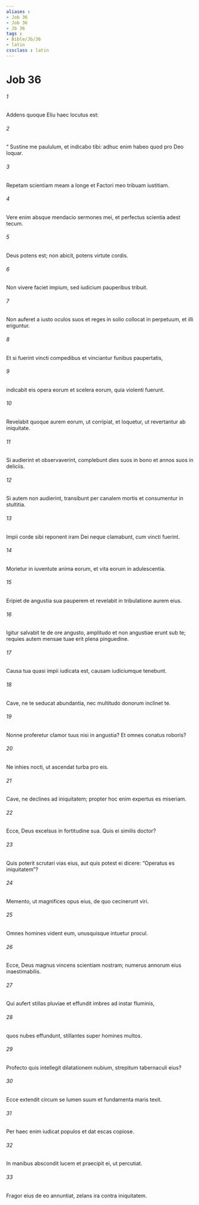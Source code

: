 ```yaml
---
aliases : 
- Job 36
- Job 36
- Jb 36
tags : 
- Bible/Jb/36
- latin
cssclass : latin
---
```


# Job 36

###### 1
Addens quoque Eliu haec locutus est:
###### 2
“ Sustine me paululum, et indicabo tibi: adhuc enim habeo quod pro Deo loquar.
###### 3
Repetam scientiam meam a longe et Factori meo tribuam iustitiam.
###### 4
Vere enim absque mendacio sermones mei, et perfectus scientia adest tecum.
###### 5
Deus potens est; non abicit, potens virtute cordis.
###### 6
Non vivere faciet impium, sed iudicium pauperibus tribuit.
###### 7
Non auferet a iusto oculos suos et reges in solio collocat in perpetuum, et illi eriguntur.
###### 8
Et si fuerint vincti compedibus et vinciantur funibus paupertatis,
###### 9
indicabit eis opera eorum et scelera eorum, quia violenti fuerunt.
###### 10
Revelabit quoque aurem eorum, ut corripiat, et loquetur, ut revertantur ab iniquitate.
###### 11
Si audierint et observaverint, complebunt dies suos in bono et annos suos in deliciis.
###### 12
Si autem non audierint, transibunt per canalem mortis et consumentur in stultitia.
###### 13
Impii corde sibi reponent iram Dei neque clamabunt, cum vincti fuerint.
###### 14
Morietur in iuventute anima eorum, et vita eorum in adulescentia.
###### 15
Eripiet de angustia sua pauperem et revelabit in tribulatione aurem eius.
###### 16
Igitur salvabit te de ore angusto, amplitudo et non angustiae erunt sub te; requies autem mensae tuae erit plena pinguedine.
###### 17
Causa tua quasi impii iudicata est, causam iudiciumque tenebunt.
###### 18
Cave, ne te seducat abundantia, nec multitudo donorum inclinet te.
###### 19
Nonne proferetur clamor tuus nisi in angustia? Et omnes conatus roboris?
###### 20
Ne inhies nocti, ut ascendat turba pro eis.
###### 21
Cave, ne declines ad iniquitatem; propter hoc enim expertus es miseriam.
###### 22
Ecce, Deus excelsus in fortitudine sua. Quis ei similis doctor?
###### 23
Quis poterit scrutari vias eius, aut quis potest ei dicere: “Operatus es iniquitatem”?
###### 24
Memento, ut magnifices opus eius, de quo cecinerunt viri.
###### 25
Omnes homines vident eum, unusquisque intuetur procul.
###### 26
Ecce, Deus magnus vincens scientiam nostram; numerus annorum eius inaestimabilis.
###### 27
Qui aufert stillas pluviae et effundit imbres ad instar fluminis,
###### 28
quos nubes effundunt, stillantes super homines multos.
###### 29
Profecto quis intellegit dilatationem nubium, strepitum tabernaculi eius?
###### 30
Ecce extendit circum se lumen suum et fundamenta maris texit.
###### 31
Per haec enim iudicat populos et dat escas copiose.
###### 32
In manibus abscondit lucem et praecipit ei, ut percutiat.
###### 33
Fragor eius de eo annuntiat, zelans ira contra iniquitatem.
